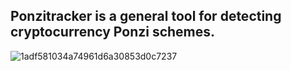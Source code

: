 ## Ponzitracker is a general tool for detecting cryptocurrency Ponzi schemes.
![1adf581034a74961d6a30853d0c7237](https://github.com/user-attachments/assets/ac4bcd6d-4599-400a-8df0-94e0ddb1535c)
